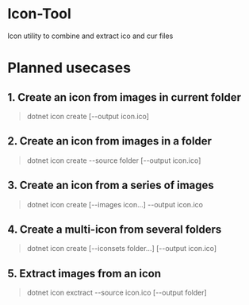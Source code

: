 # Icon-Tool
Icon utility to combine and extract ico and cur files


# Planned usecases

## 1. Create an icon from images in current folder
> dotnet icon create [--output icon.ico]

## 2. Create an icon from images in a folder
> dotnet icon create --source folder [--output icon.ico]

## 3. Create an icon from a series of images
> dotnet icon create [--images icon...] --output icon.ico 

## 4. Create a multi-icon from several folders
> dotnet icon create [--iconsets folder...] [--output icon.ico]


## 5. Extract images from an icon
> dotnet icon exctract --source icon.ico [--output folder]